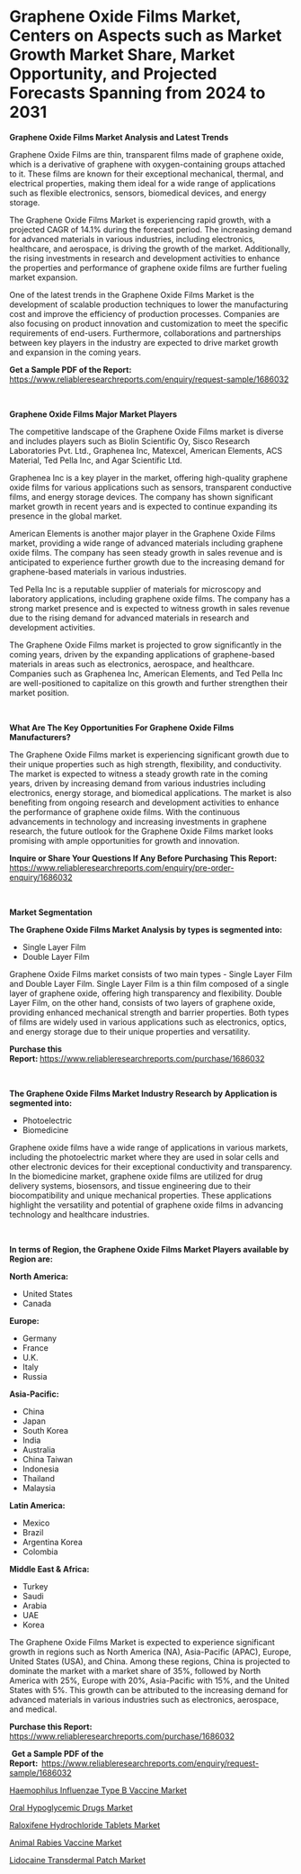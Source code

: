 <p><h1>Graphene Oxide Films Market, Centers on Aspects such as Market Growth Market Share, Market Opportunity, and Projected Forecasts Spanning from 2024 to 2031</h1></p><p><strong>Graphene Oxide Films Market Analysis and Latest Trends</strong></p>
<p><p>Graphene Oxide Films are thin, transparent films made of graphene oxide, which is a derivative of graphene with oxygen-containing groups attached to it. These films are known for their exceptional mechanical, thermal, and electrical properties, making them ideal for a wide range of applications such as flexible electronics, sensors, biomedical devices, and energy storage.</p><p>The Graphene Oxide Films Market is experiencing rapid growth, with a projected CAGR of 14.1% during the forecast period. The increasing demand for advanced materials in various industries, including electronics, healthcare, and aerospace, is driving the growth of the market. Additionally, the rising investments in research and development activities to enhance the properties and performance of graphene oxide films are further fueling market expansion.</p><p>One of the latest trends in the Graphene Oxide Films Market is the development of scalable production techniques to lower the manufacturing cost and improve the efficiency of production processes. Companies are also focusing on product innovation and customization to meet the specific requirements of end-users. Furthermore, collaborations and partnerships between key players in the industry are expected to drive market growth and expansion in the coming years.</p></p>
<p><strong>Get a Sample PDF of the Report:&nbsp;</strong> <a href="https://www.reliableresearchreports.com/enquiry/request-sample/1686032">https://www.reliableresearchreports.com/enquiry/request-sample/1686032</a></p>
<p>&nbsp;</p>
<p><strong>Graphene Oxide Films Major Market Players</strong></p>
<p><p>The competitive landscape of the Graphene Oxide Films market is diverse and includes players such as Biolin Scientific Oy, Sisco Research Laboratories Pvt. Ltd., Graphenea Inc, Matexcel, American Elements, ACS Material, Ted Pella Inc, and Agar Scientific Ltd. </p><p>Graphenea Inc is a key player in the market, offering high-quality graphene oxide films for various applications such as sensors, transparent conductive films, and energy storage devices. The company has shown significant market growth in recent years and is expected to continue expanding its presence in the global market.</p><p>American Elements is another major player in the Graphene Oxide Films market, providing a wide range of advanced materials including graphene oxide films. The company has seen steady growth in sales revenue and is anticipated to experience further growth due to the increasing demand for graphene-based materials in various industries.</p><p>Ted Pella Inc is a reputable supplier of materials for microscopy and laboratory applications, including graphene oxide films. The company has a strong market presence and is expected to witness growth in sales revenue due to the rising demand for advanced materials in research and development activities.</p><p>The Graphene Oxide Films market is projected to grow significantly in the coming years, driven by the expanding applications of graphene-based materials in areas such as electronics, aerospace, and healthcare. Companies such as Graphenea Inc, American Elements, and Ted Pella Inc are well-positioned to capitalize on this growth and further strengthen their market position.</p></p>
<p>&nbsp;</p>
<p><strong>What Are The Key Opportunities For Graphene Oxide Films Manufacturers?</strong></p>
<p><p>The Graphene Oxide Films market is experiencing significant growth due to their unique properties such as high strength, flexibility, and conductivity. The market is expected to witness a steady growth rate in the coming years, driven by increasing demand from various industries including electronics, energy storage, and biomedical applications. The market is also benefiting from ongoing research and development activities to enhance the performance of graphene oxide films. With the continuous advancements in technology and increasing investments in graphene research, the future outlook for the Graphene Oxide Films market looks promising with ample opportunities for growth and innovation.</p></p>
<p><strong>Inquire or Share Your Questions If Any Before Purchasing This Report:</strong> <a href="https://www.reliableresearchreports.com/enquiry/pre-order-enquiry/1686032">https://www.reliableresearchreports.com/enquiry/pre-order-enquiry/1686032</a></p>
<p>&nbsp;</p>
<p><strong>Market Segmentation</strong></p>
<p><strong>The Graphene Oxide Films Market Analysis by types is segmented into:</strong></p>
<p><ul><li>Single Layer Film</li><li>Double Layer Film</li></ul></p>
<p><p>Graphene Oxide Films market consists of two main types - Single Layer Film and Double Layer Film. Single Layer Film is a thin film composed of a single layer of graphene oxide, offering high transparency and flexibility. Double Layer Film, on the other hand, consists of two layers of graphene oxide, providing enhanced mechanical strength and barrier properties. Both types of films are widely used in various applications such as electronics, optics, and energy storage due to their unique properties and versatility.</p></p>
<p><strong>Purchase this Report:&nbsp;</strong><a href="https://www.reliableresearchreports.com/purchase/1686032">https://www.reliableresearchreports.com/purchase/1686032</a></p>
<p>&nbsp;</p>
<p><strong>The Graphene Oxide Films Market Industry Research by Application is segmented into:</strong></p>
<p><ul><li>Photoelectric</li><li>Biomedicine</li></ul></p>
<p><p>Graphene oxide films have a wide range of applications in various markets, including the photoelectric market where they are used in solar cells and other electronic devices for their exceptional conductivity and transparency. In the biomedicine market, graphene oxide films are utilized for drug delivery systems, biosensors, and tissue engineering due to their biocompatibility and unique mechanical properties. These applications highlight the versatility and potential of graphene oxide films in advancing technology and healthcare industries.</p></p>
<p>&nbsp;</p>
<p><strong>In terms of Region, the Graphene Oxide Films Market Players available by Region are:</strong></p>
<p>
    <p> <strong> North America: </strong>
        <ul>
            <li>United States</li>
            <li>Canada</li>
        </ul>
        </p> 
    <p> <strong> Europe: </strong>
        <ul>
            <li>Germany</li>
            <li>France</li>
            <li>U.K.</li>
            <li>Italy</li>
            <li>Russia</li>
        </ul>
        </p> 
    <p> <strong> Asia-Pacific: </strong>
        <ul>
            <li>China</li>
            <li>Japan</li>
            <li>South Korea</li>
            <li>India</li>
            <li>Australia</li>
            <li>China Taiwan</li>
            <li>Indonesia</li>
            <li>Thailand</li>
            <li>Malaysia</li>
        </ul>
        </p> 
    <p> <strong> Latin America: </strong>
        <ul>
            <li>Mexico</li>
            <li>Brazil</li>
            <li>Argentina Korea</li>
            <li>Colombia</li>
        </ul>
        </p> 
    <p> <strong> Middle East & Africa: </strong>
        <ul>
            <li>Turkey</li>
            <li>Saudi</li>
            <li>Arabia</li>
            <li>UAE</li>
            <li>Korea</li>
        </ul>
    </p>
    </p>
<p><p>The Graphene Oxide Films Market is expected to experience significant growth in regions such as North America (NA), Asia-Pacific (APAC), Europe, United States (USA), and China. Among these regions, China is projected to dominate the market with a market share of 35%, followed by North America with 25%, Europe with 20%, Asia-Pacific with 15%, and the United States with 5%. This growth can be attributed to the increasing demand for advanced materials in various industries such as electronics, aerospace, and medical.</p></p>
<p><strong>Purchase this Report: </strong><a href="https://www.reliableresearchreports.com/purchase/1686032">https://www.reliableresearchreports.com/purchase/1686032</a></p>
<p>&nbsp;<strong>Get a Sample PDF of the Report:&nbsp;&nbsp;</strong><a href="https://www.reliableresearchreports.com/enquiry/request-sample/1686032">https://www.reliableresearchreports.com/enquiry/request-sample/1686032</a></p>
<p><strong></strong></p>
<p><p><a href="https://medium.com/@emilywest91/decoding-haemophilus-influenzae-type-b-vaccine-market-metrics-market-share-trends-and-growth-0d6a057f9ec2">Haemophilus Influenzae Type B Vaccine Market</a></p><p><a href="https://medium.com/@kathyburton10/oral-hypoglycemic-drugs-nbsp-market-focuses-on-market-share-size-and-projected-forecast-till-2031-66ad108fcd48">Oral Hypoglycemic Drugs Market</a></p><p><a href="https://medium.com/@anibalstamm1912/analyzing-raloxifene-hydrochloride-tablets-market-global-industry-perspective-and-forecast-2024-94ed900481f9">Raloxifene Hydrochloride Tablets Market</a></p><p><a href="https://medium.com/@kathyburton10/animal-rabies-vaccine-market-analysis-and-sze-forecasted-for-period-from-2024-to-2031-71edc6359d0b">Animal Rabies Vaccine Market</a></p><p><a href="https://medium.com/@emilywest91/lidocaine-transdermal-patch-market-competitive-analysis-market-trends-and-forecast-to-2031-e294675e47c0">Lidocaine Transdermal Patch Market</a></p></p>